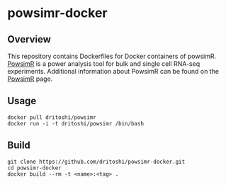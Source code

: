 # powsimr-docker

## Overview
This repository contains Dockerfiles for Docker containers of powsimR. [PowsimR](https://github.com/bvieth/powsimR) is a power analysis tool for bulk and single cell RNA-seq experiments. Additional information about PowsimR can be found on the [PowsimR](https://github.com/bvieth/powsimR) page.

## Usage
```
docker pull dritoshi/powsimr
docker run -i -t dritoshi/powsimr /bin/bash
```

## Build
```
git clone https://github.com/dritoshi/powsimr-docker.git
cd powsimr-docker
docker build --rm -t <name>:<tag> .
```
